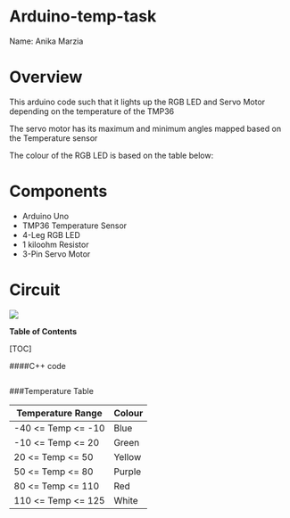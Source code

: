 # Arduino-temp-task

Name: Anika Marzia

# Overview 
This arduino code such that it lights up the RGB LED and Servo Motor depending on the temperature of the TMP36

The servo motor has its maximum and minimum angles mapped based on the Temperature sensor 

The colour of the RGB LED is based on the table below: 

# Components 
- Arduino Uno
- TMP36 Temperature Sensor 
- 4-Leg RGB LED
- 1 kiloohm Resistor 
- 3-Pin Servo Motor 

# Circuit 
![](http://url/to/img.png)


**Table of Contents**

[TOC]




####C++ code

```C++

```

###Temperature Table
                    
Temperature Range  | Colour
------------- | -------------
-40 <= Temp <= -10  | Blue
-10 <= Temp <= 20   |  Green
20 <= Temp <= 50    | Yellow
50 <= Temp <= 80  | Purple
80 <= Temp <= 110  | Red
110 <= Temp <= 125  | White






 

